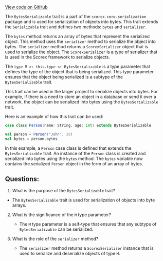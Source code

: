 [View code on GitHub](https://github.com/ergoplatform/ergo/src/main/scala/scorex/core/serialization/BytesSerializable.scala)

The `BytesSerializable` trait is a part of the `scorex.core.serialization` package and is used for serialization of objects into bytes. This trait extends the `Serializable` trait and defines two methods: `bytes` and `serializer`. 

The `bytes` method returns an array of bytes that represent the serialized object. This method uses the `serializer` method to serialize the object into bytes. The `serializer` method returns a `ScorexSerializer` object that is used to serialize the object. The `ScorexSerializer` is a type of serializer that is used in the Scorex framework to serialize objects.

The `type M >: this.type <: BytesSerializable` is a type parameter that defines the type of the object that is being serialized. This type parameter ensures that the object being serialized is a subtype of the `BytesSerializable` trait.

This trait can be used in the larger project to serialize objects into bytes. For example, if there is a need to store an object in a database or send it over a network, the object can be serialized into bytes using the `BytesSerializable` trait. 

Here is an example of how this trait can be used:

```scala
case class Person(name: String, age: Int) extends BytesSerializable

val person = Person("John", 30)
val bytes = person.bytes
```

In this example, a `Person` case class is defined that extends the `BytesSerializable` trait. An instance of the `Person` class is created and serialized into bytes using the `bytes` method. The `bytes` variable now contains the serialized `Person` object in the form of an array of bytes.
## Questions: 
 1. What is the purpose of the `BytesSerializable` trait?
   - The `BytesSerializable` trait is used for serialization of objects into byte arrays.

2. What is the significance of the `M` type parameter?
   - The `M` type parameter is a self-type that ensures that any subtype of `BytesSerializable` can be serialized.

3. What is the role of the `serializer` method?
   - The `serializer` method returns a `ScorexSerializer` instance that is used to serialize and deserialize objects of type `M`.